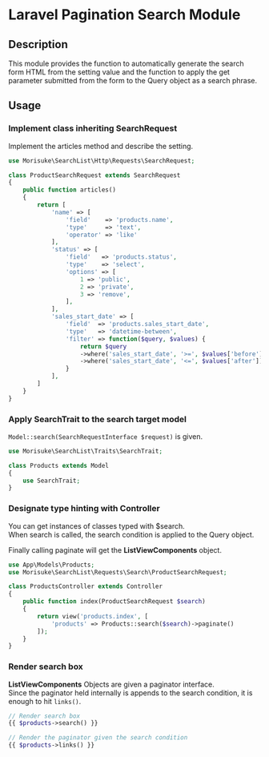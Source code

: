 # Laravel Pagination Search Module

## Description

This module provides the function to automatically generate the search form HTML from the setting value and the function to apply the get parameter submitted from the form to the Query object as a search phrase.

## Usage

### Implement class inheriting SearchRequest

Implement the articles method and describe the setting.

```php
use Morisuke\SearchList\Http\Requests\SearchRequest;

class ProductSearchRequest extends SearchRequest
{
	public function articles()
	{
		return [
			'name' => [
				'field'    => 'products.name',
				'type'     => 'text',
				'operator' => 'like'
			],
			'status' => [
				'field'   => 'products.status',
				'type'    => 'select',
				'options' => [
					1 => 'public',
					2 => 'private',
					3 => 'remove',
				],
			],
			'sales_start_date' => [
				'field'  => 'products.sales_start_date',
				'type'   => 'datetime-between',
				'filter' => function($query, $values) {
					return $query
					->where('sales_start_date', '>=', $values['before'])
					->where('sales_start_date', '<=', $values['after']);
				}
			],
		]
	}
}
```

### Apply SearchTrait to the search target model

```Model::search(SearchRequestInterface $request)``` is given.

```php
use Morisuke\SearchList\Traits\SearchTrait;

class Products extends Model
{
	use SearchTrait;
}
```

### Designate type hinting with Controller

You can get instances of classes typed with $search.  
When search is called, the search condition is applied to the Query object.

Finally calling paginate will get the **ListViewComponents** object.

```php
use App\Models\Products;
use Morisuke\SearchList\Requests\Search\ProductSearchRequest;

class ProductsController extends Controller
{
	public function index(ProductSearchRequest $search)
	{
		return view('products.index', [
			'products' => Products::search($search)->paginate()
		]);
	}
}
```

### Render search box

**ListViewComponents** Objects are given a paginator interface.  
Since the paginator held internally is appends to the search condition, it is enough to hit ```links()```.

```php
// Render search box
{{ $products->search() }}

// Render the paginator given the search condition
{{ $products->links() }}
```



